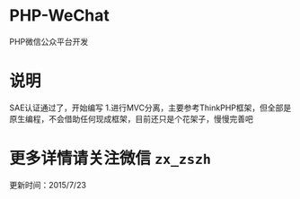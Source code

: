 # PHP-WeChat
PHP微信公众平台开发

# 说明
SAE认证通过了，开始编写
1.进行MVC分离，主要参考ThinkPHP框架，但全部是原生编程，不会借助任何现成框架，目前还只是个花架子，慢慢完善吧







# 更多详情请关注微信 `zx_zszh`

更新时间：2015/7/23


